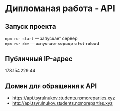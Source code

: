 # Дипломаная работа - API

## Запуск проекта 
`npm run start` — запускает сервер   
`npm run dev` — запускает сервер с hot-reload

## Публичный IP-адрес

178.154.229.44

## Домен для обращения к API

- https://api.tsyrulnukov.students.nomoreparties.xyz
- http://api.tsyrulnukov.students.nomoreparties.xyz
